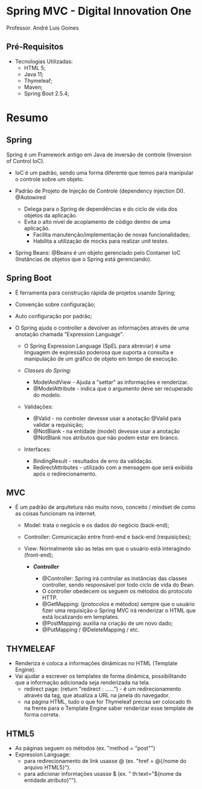# Spring MVC - Digital Innovation One

Professor. André Luis Gomes

## Pré-Requisitos
- Tecnologias Utilizadas:
  - HTML 5;
  - Java 11;
  - Thymeleaf;
  - Maven;
  - Spring Boot 2.5.4;

# Resumo

## Spring

Spring é um Framework antigo em Java de inversão de controle (Inversion of Control IoC).

- IoC é um padrão, sendo uma forma diferente que temos para manipular o controle sobre um objeto. 

- Padrão de Projeto de Injeção de Controle (dependency injection DI). @Autowired
  - Delega para o Spring de dependências e do ciclo de vida dos objetos da aplicação.
  - Evita o alto nível de acoplamento de código dentro de uma aplicação. 
    - Facilita manutenção/implementação de novas funcionalidades; 
    - Habilita a utilização de mocks para realizar unit testes.
- Spring Beans: @Beans é um objeto gerenciado pelo Container IoC (Instâncias de objetos que o Spring está gerenciando).

## Spring Boot
  - É ferramenta para construção rápida de projetos usando Spring;
  - Convenção sobre configuração;
  - Auto configuração por padrão;    

  - O Spring ajuda o controller a devolver as informações através de uma anotação chamada "Expression Language".
    - O Spring Expression Language (SpEL para abreviar) é uma linguagem de expressão poderosa que suporta a consulta e manipulação de um gráfico de objeto em tempo de execução.  
    
    - *Classes do Spring*:
      - ModelAndView - Ajuda a "settar" as informações e renderizar.
      - @ModelAttribute - indica que o argumento deve ser recuperado do modelo.
          
    - Validações:
    
      - @Valid - no controler devesse usar a anotação @Valid para validar a requisição;
      - @NotBlank - na entidade (model) devesse usar a anotação @NotBlank nos atributos que não podem estar em branco.  
   
    - Interfaces:
    
      - BindingResult - resultados de erro da validação.
      - RedirectAttributes - utilizado  com a mensagem que será exibida após o redirecionamento.
    

  ## MVC
  - É um padrão de arquitetura não muito novo, conceito / mindset de como as coisas funcionam na internet.
    - Model: trata o negócio e os dados do negócio (back-end);
    - Controller: Comunicação entre front-end e back-end (requisições);
    - View: Normalmente são as telas em que o usuário está interagindo (front-end);
   
      - ***Controller***

        - @Controller: Spring irá controlar as instâncias das classes controller, sendo responsável por todo ciclo de vida do Bean.
        - O controller obedecem os seguem os métodos do protocolo HTTP. 
        - @GetMapping: (protocolos e métodos) sempre que o usuário fizer uma requisição o Spring MVC irá renderizar o HTML que está localizando em templates.
        - @PostMapping: auxilia na criação de um novo dado;
        - @PutMapping / @DeleteMapping / etc.
        
          

## THYMELEAF
  - Renderiza e coloca a informações dinâmicas no HTML (Template Engine).
  - Vai ajudar a escrever os templates de forma dinâmica, possibilitando que a informação adicionada seja renderizada na tela.
    - redirect page: (return "redirect : ......") - é um redirecionamento através da tag, que atualiza a URL na janela do navegador.
    - na página HTML, tudo o que for Thymeleaf precisa ser colocado th na frente para o Template Engine saber renderizar esse template de forma correta.

## HTML5
  - As páginas seguem os métodos (ex. "method = "post"")
  - Expression Language:
    - para redirecionamento de link usasse @ (ex. "href = @{/nome do arquivo HTML5}").
    - para adicionar informações usasse $ (ex. " th:text="${nome da entidade.atributo}"").

